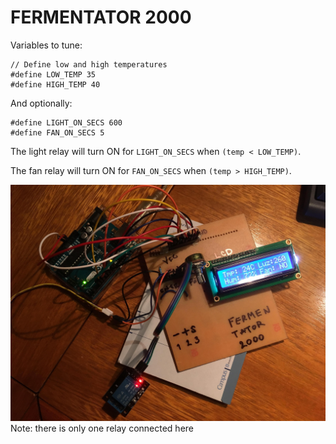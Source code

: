 # FERMENTATOR 2000

Variables to tune:
```
// Define low and high temperatures
#define LOW_TEMP 35
#define HIGH_TEMP 40
```
And optionally:
```
#define LIGHT_ON_SECS 600
#define FAN_ON_SECS 5
```

The light relay will turn ON for `LIGHT_ON_SECS` when `(temp < LOW_TEMP)`.

The fan relay will turn ON for `FAN_ON_SECS` when `(temp > HIGH_TEMP)`.

![alt text](https://raw.githubusercontent.com/guriandoro/arduino/master/fermentator-2000/fermentator-2000.JPG)
Note: there is only one relay connected here
